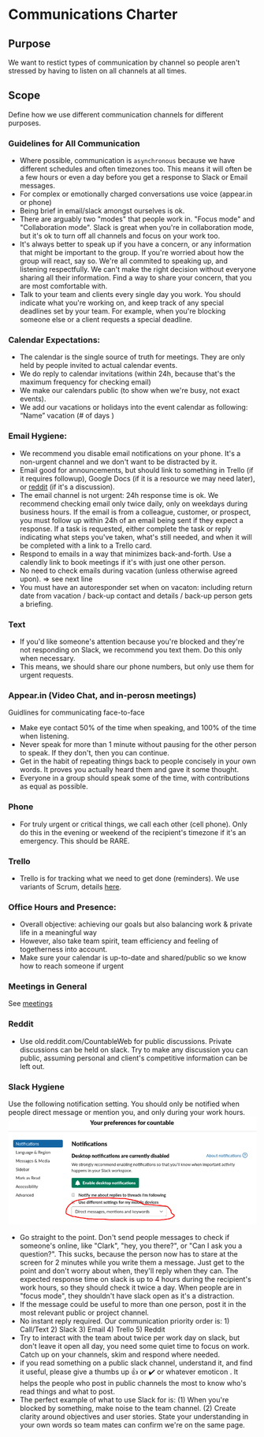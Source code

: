 # Communications Charter

## Purpose

We want to restict types of communication by channel so people aren't stressed by having to listen on all channels at all times.

## Scope

Define how we use different communication channels for different purposes.

### Guidelines for All Communication
  * Where possible, communication is `asynchronous` because we have different schedules and often timezones too. This means it will often be a few hours or even a day before you get a response to Slack or Email messages.
  * For complex or emotionally charged conversations use voice (appear.in or phone)
  * Being brief in email/slack amongst ourselves is ok.
  * There are arguably two "modes" that people work in. "Focus mode" and "Collaboration mode". Slack is great when you're in collaboration mode, but it's ok to turn off all channels and focus on your work too.
  * It's always better to speak up if you have a concern, or any information that might be important to the group. If you're worried about how the group will react, say so. We're all commited to speaking up, and listening respectfully. We can't make the right decision without everyone sharing all their information. Find a way to share your concern, that you are most comfortable with.
  * Talk to your team and clients every single day you work. You should indicate what you're working on, and keep track of any special deadlines set by your team. For example, when you're blocking someone else or a client requests a special deadline.

### Calendar Expectations:
  * The calendar is the single source of truth for meetings. They are only held by people invited to actual calendar events.
  * We do reply to calendar invitations (within 24h, because that's the maximum frequency for checking email)
  * We make our calendars public (to show when we're busy, not exact events).
  * We add our vacations or holidays into the event calendar as following: “Name” vacation (# of days )

### Email Hygiene:
  * We recommend you disable email notifications on your phone. It's a non-urgent channel and we don't want to be distracted by it.
  * Email good for announcements, but should link to something in Trello (if it requires followup), Google Docs (if it is a resource we may need later), or [reddit](https://old.reddit.com/r/CountableWeb) (if it's a discussion).
  * The email channel is not urgent: 24h response time is ok. We recommend checking email only twice daily, only on weekdays during business hours. If the email is from a colleague, customer, or prospect, you must follow up within 24h of an email being sent if they expect a response. If a task is requested, either complete the task or reply indicating what steps you've taken, what's still needed, and when it will be completed with a link to a Trello card.
  * Respond to emails in a way that minimizes back-and-forth. Use a calendly link to book meetings if it's with just one other person.
  * No need to check emails during vacation (unless otherwise agreed upon). => see next line
  * You must have an autoresponder set when on vacaton: including return date from vacation / back-up contact and details / back-up person gets a briefing.

### Text
  * If you'd like someone's attention because you're blocked and they're not responding on Slack, we recommend you text them. Do this only when necessary.
  * This means, we should share our phone numbers, but only use them for urgent requests.

### Appear.in (Video Chat, and in-perosn meetings)
Guidlines for communicating face-to-face
  * Make eye contact 50% of the time when speaking, and 100% of the time when listening.
  * Never speak for more than 1 minute without pausing for the other person to speak. If they don't, then you can continue.
  * Get in the habit of repeating things back to people concisely in your own words. It proves you actually heard them and gave it some thought.
  * Everyone in a group should speak some of the time, with contributions as equal as possible.

### Phone
  * For truly urgent or critical things, we call each other (cell phone). Only do this in the evening or weekend of the recipient's timezone if it's an emergency. This should be RARE.

### Trello
  * Trello is for tracking what we need to get done (reminders). We use variants of Scrum, details [here](../peopleops/getting_started/TRELLO.md).

### Office Hours and Presence:
  * Overall objective: achieving our goals but also balancing work & private life in a meaningful way
  * However, also take team spirit, team efficiency and feeling of togetherness into account.
  * Make sure your calendar is up-to-date and shared/public so we know how to reach someone if urgent

### Meetings in General
See [meetings](./MEETINGS.md)

### Reddit
  * Use old.reddit.com/CountableWeb for public discussions. Private discussions can be held on slack. Try to make any discussion you can public, assuming personal and client's competitive information can be left out.

### Slack Hygiene

Use the following notification setting. You should only be notified when people direct message or mention you, and only during your work hours. ![Slack Notification Setting](recommended-slack-setting.png)

  * Go straight to the point. Don't send people messages to check if someone's online, like "Clark", "hey, you there?", or "Can I ask you a question?". This sucks, because the person now has to stare at the screen for 2 minutes while you write them a message. Just get to the point and don't worry about when, they'll reply when they can. The expected response time on slack is up to 4 hours during the recipient's work hours, so they should check it twice a day. When people are in "focus mode", they shouldn't have slack open as it's a distraction.
  * If the message could be useful to more than one person, post it in the most relevant public or project channel.
  * No instant reply required. Our communication priority order is: 1) Call/Text 2) Slack 3) Email 4) Trello 5) Reddit
  * Try to interact with the team about twice per work day on slack, but don't leave it open all day, you need some quiet time to focus on work. Catch up on your channels, skim and respond where needed.
  * if you read something on a public slack channel, understand it, and find it useful, please give a thumbs up :thumbsup: or :heavy_check_mark: or whatever emoticon . It helps the people who post in public channels the most to know who's read things and what to post.
  * The perfect example of what to use Slack for is: (1) When you're blocked by something, make noise to the team channel. (2) Create clarity around objectives and user stories. State your understanding in your own words so team mates can confirm we're on the same page.
